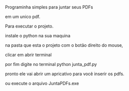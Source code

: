 Programinha simples para juntar seus PDFs

em um unico pdf.

Para executar o projeto.

instale o python na sua maquina

na pasta que esta o projeto com o botão direito do mouse,

clicar em abrir terminal

por fim digite no terminal python junta_pdf.py

pronto ele vai abrir um apricativo para você inserir os pdfs.

ou execute o arquivo JuntaPDFs.exe